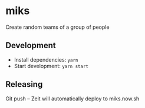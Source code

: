 # miks

Create random teams of a group of people

## Development

- Install dependencies: `yarn`
- Start development: `yarn start`

## Releasing

Git push – Zeit will automatically deploy to miks.now.sh
